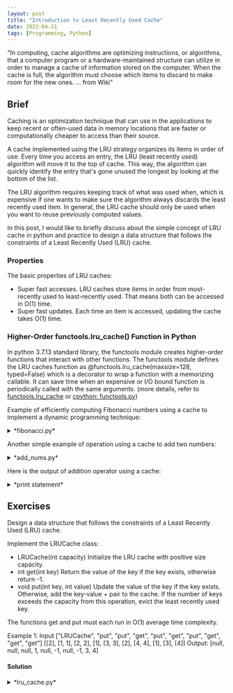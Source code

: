 ```yaml
---
layout: post
title: "Introduction to Least Recently Used Cache"
date: 2022-04-21
tags: [Programming, Python]
---
```


"In computing, cache algorithms are optimizing instructions, or algorithms, that a computer program or a hardware-maintained structure can utilize in order to manage a cache of information stored on the computer. When the cache is full, the algorithm must choose which items to discard to make room for the new ones. ... from Wiki"

## Brief ##
Caching is an optimization technique that can use in the applications to keep recent or often-used data in memory locations that are faster or computationally cheaper to access than their source. 

A cache implemented using the LRU strategy organizes its items in order of use. Every time you access an entry, the LRU (least recently used) algorithm will move it to the top of cache. This way, the algorithm can quickly identify the entry that's gone unused the longest by looking at the bottom of the list. 

The LRU algorithm requires keeping track of what was used when, which is expensive if one wants to make sure the algorithm always discards the least recently used item. In general, the LRU cache should only be used when you want to reuse previously computed values.

In this post, I would like to briefly discuss about the simple concept of LRU cache in python and practice to design a data structure that follows the constraints of a Least Recently Used (LRU) cache.

### Properties ###
The basic properties of LRU caches:
+ Super fast accesses. LRU caches store items in order from most-recently used to least-recently used. That means both can be accessed in O(1) time.
+ Super fast updates. Each time an item is accessed, updating the cache takes O(1) time.

### Higher-Order functools.lru_cache() Function in Python ###
In python 3.7.13 standard library, the functools module creates higher-order functions that interact with other functions. The functools module defines the LRU caches function as @functools.lru_cache(maxsize=128, typed=False) which is a decorator to wrap a function with a memorizing callable. It can save time when an expensive or I/O bound function is periodically called with the same arguments. (more details, refer to [functools.lru_cache][cache] or [cpython: functools.py][functools])

Example of efficiently computing Fibonacci numbers using a cache to implement a dynamic programming technique:

<details markdown=block>
<summary markdown=span>*fibonacci.py*</summary>
<div class="language-shell highlighter-rouge"><pre class="highlight"><code class="hljs ruby"><span class="nb" style="font-size: 80%">@lru_cache(maxsize=None)
def fib(n):
    if n < 2:
        return n
    return fib(n-1) + fib(n-2)</span></code></pre></div></details>

Another simple example of operation using a cache to add two numbers:
<details markdown=block>
<summary markdown=span>*add_nums.py*</summary>
<div class="language-shell highlighter-rouge"><pre class="highlight"><code class="hljs ruby"><span class="nb" style="font-size: 80%">from functools import lru_cache

@lru_cache(None)
def add(x, y):
    print("calculating: %s + %s" % (x, y))
    return x + y

print(add(1, 2))
print(add(1, 2))
print(add(2, 3))
</span></code></pre></div></details>

Here is the output of addition operator using a cache:
<details markdown=block>
<summary markdown=span>*print statement*</summary>
<div class="language-shell highlighter-rouge"><pre class="highlight"><code class="hljs ruby"><span class="nb" style="font-size: 80%">$ python3 main.py
calculating: 1 + 2
3
3
calculating: 2 + 3</span></code></pre></div></details>

## Exercises ##
Design a data structure that follows the constraints of a Least Recently Used (LRU) cache.

Implement the LRUCache class:

+ LRUCache(int capacity) Initialize the LRU cache with positive size capacity.
+ int get(int key) Return the value of the key if the key exists, otherwise return -1.
+ void put(int key, int value) Update the value of the key if the key exists. Otherwise, add the key-value + pair to the cache. If the number of keys exceeds the capacity from this operation, evict the least recently used key.

The functions get and put must each run in O(1) average time complexity.

Example 1: Input ["LRUCache", "put", "put", "get", "put", "get", "put", "get", "get", "get"] [[2], [1, 1], [2, 2], [1], [3, 3], [2], [4, 4], [1], [3], [4]]
Output: [null, null, null, 1, null, -1, null, -1, 3, 4]

#### Solution ####
<details markdown=block>
<summary markdown=span>*lru_cache.py*</summary>
<div class="language-shell highlighter-rouge"><pre class="highlight"><code class="hljs ruby"><span class="nb" style="font-size: 80%">class LRUCache:
    def __init__(self, capacity: int):
        self.cache = {}
        self.capacity = capacity

    def get(self, key: int) -&gt; int:
        if key in self.cache:
            # Call to put to handle LRU placement
            self.put(key, self.cache[key])
        # Return a default of '-1' if key does not exist
        return self.cache.get(key, -1)

    def put(self, key: int, value: int) -&gt; None:
        # Remove key-value if it exists
        self.cache.pop(key, None)
         # Insert key-value at top of key stack
        self.cache[key] = value
        if len(self.cache) &gt; self.capacity:
            # Delete LRU (bottom of key stack)
            del self.cache[next(iter(self.cache)</span></code></pre></div></details>
The solution was learned from [LeetCode Discuss][discuss1].

=========== To be continued…. ==========

## Reference ##

+ [The Python Standard Library: @functools.lru_cache](https://docs.python.org/3.7/library/functools.html#functools.lru_cache)
+ [Every Python Programmer Should Know LRU_cache From the Standard Library](https://betterprogramming.pub/every-python-programmer-should-know-lru-cache-from-the-standard-library-8e6c20c6bc49)
+ [Wiki: Cache replacement policies](https://en.wikipedia.org/wiki/Cache_replacement_policies)
+ [LRU Cache in Python using OrderedDict](https://www.geeksforgeeks.org/lru-cache-in-python-using-ordereddict/)
+ [Caching in Python Using the LRU Cache Strategy](https://realpython.com/lru-cache-python/)

[cache]:https://docs.python.org/3.7/library/functools.html#functools.lru_cache "https://docs.python.org/3.7/library/functools.html#functools.lru_cache"

[functools]:https://github.com/python/cpython/blob/3.7/Lib/functools.py "https://github.com/python/cpython/blob/3.7/Lib/functools.py"

[discuss1]:https://leetcode.com/problems/lru-cache/discuss/1221997/Python-or-Extremely-Simple-Soln.-Explained-or-Beats-99 "https://leetcode.com/problems/lru-cache/discuss/1221997/Python-or-Extremely-Simple-Soln.-Explained-or-Beats-99"

<p>Thanks for reading! Feel free to leave the comments below or <a href="mailto:qazqazqaz850@gmail.com">email</a> to me. Any pieces of advice or discussions are always welcome. :)</p>
